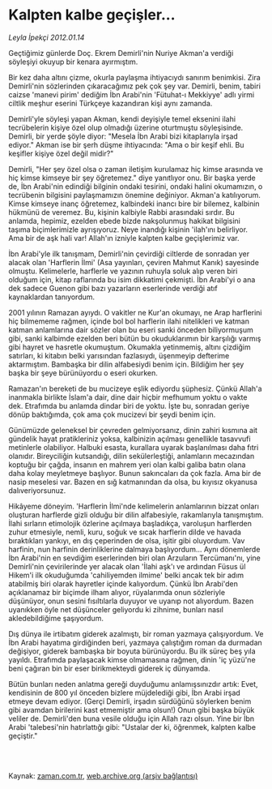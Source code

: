 # Kalpten kalbe geçişler...

*Leyla İpekçi 2012.01.14*

<td class="columnist-detail">
<p>Geçtiğimiz günlerde Doç. Ekrem Demirli'nin Nuriye Akman'a verdiği söyleşiyi okuyup bir kenara ayırmıştım.</p>
<p>
<div id="haberMetinDiv">
<p>Bir kez daha altını çizme, okurla paylaşma ihtiyacıydı sanırım benimkisi. Zira Demirli'nin sözlerinden çıkaracağımız pek çok şey var. Demirli, benim, tabiri caizse 'manevi pirim' dediğim İbn Arabi'nin 'Fütuhat-ı Mekkiyye' adlı yirmi ciltlik meşhur eserini Türkçeye kazandıran kişi aynı zamanda.
<p>Demirli'yle söyleşi yapan Akman, kendi deyişiyle temel eksenini ilahi tecrübelerin kişiye özel olup olmadığı üzerine oturtmuştu söyleşisinde. Demirli, bir yerde şöyle diyor: "Mesela İbn Arabi bizi kitaplarıyla irşad ediyor." Akman ise bir şerh düşme ihtiyacında: "Ama o bir keşif ehli. Bu keşifler kişiye özel değil midir?"
<p>Demirli, "Her şey özel olsa o zaman iletişim kurulamaz hiç kimse arasında ve hiç kimse kimseye bir şey öğretemez." diye yanıtlıyor onu. Bir başka yerde de, İbn Arabi'nin edindiği bilginin ondaki tesirini, ondaki halini okumamızın, o tecrübenin bilgisini paylaşmamızın önemine değiniyor. Akman'a katılıyorum. Kimse kimseye inanç öğretemez, kalbindeki inancı bire bir bilemez, kalbinin hükmünü de veremez. Bu, kişinin kalbiyle Rabbi arasındaki sırdır. Bu anlamda, hepimiz, ezelden ebede bizde nakşolunmuş hakikat bilgisini taşıma biçimlerimizle ayrışıyoruz. Neye inandığı kişinin 'ilah'ını belirliyor. Ama bir de aşk hali var! Allah'ın izniyle kalpten kalbe geçişlerimiz var.
<p>İbn Arabi'yle ilk tanışmam, Demirli'nin çevirdiği ciltlerde de sonradan yer alacak olan 'Harflerin İlmi' (Asa yayınları, çeviren Mahmut Kanık) sayesinde olmuştu. Kelimelerle, harflerle ve yazının ruhuyla soluk alıp veren biri olduğum için, kitap raflarında bu isim dikkatimi çekmişti. İbn Arabi'yi o ana dek sadece Guenon gibi bazı yazarların eserlerinde verdiği atıf kaynaklardan tanıyordum.
<p>2001 yılının Ramazan ayıydı. O vakitler ne Kur'an okumayı, ne Arap harflerini hiç bilmememe rağmen, içinde bol bol harflerin ilahi nitelikleri ve katman katman anlamlarına dair sözler olan bu eseri sanki önceden biliyormuşum gibi, sanki kalbimde ezelden beri bütün bu okuduklarımın bir karşılığı varmış gibi hayret ve hasretle okumuştum. Okumakla yetinmemiş, altını çizdiğim satırları, ki kitabın belki yarısından fazlasıydı, üşenmeyip defterime aktarmıştım. Bambaşka bir dilin alfabesiydi benim için. Bildiğim her şey başka bir şeye bürünüyordu o eseri okurken.
<p>Ramazan'ın bereketi de bu mucizeye eşlik ediyordu şüphesiz. Çünkü Allah'a inanmakla birlikte İslam'a dair, dine dair hiçbir mefhumum yoktu o vakte dek. Etrafımda bu anlamda dindar biri de yoktu. İşte bu, sonradan geriye dönüp baktığımda, çok ama çok mucizevi bir şeydi benim için.
<p>Günümüzde geleneksel bir çevreden gelmiyorsanız, dinin zahiri kısmına ait gündelik hayat pratikleriniz yoksa, kalbinizin açılması genellikle tasavvufi metinlerle olabiliyor. Halbuki esasta, kurallara uyarak başlanılması daha fıtri olanıdır. Bireyciliğin kutsandığı, dilin sekülerleştiği, anlamların mecazından koptuğu bir çağda, insanın en mahrem yeri olan kalbi galiba batın olana daha kolay meyletmeye başlıyor. Bunun sakıncaları da çok fazla. Ama bir de nasip meselesi var. Bazen en sığ katmanından da olsa, bu kıyısız okyanusa dalıveriyorsunuz.
<p>Hikâyeme döneyim. 'Harflerin İlmi'nde kelimelerin anlamlarının bizzat onları oluşturan harflerde gizli olduğu bir dilin alfabesiyle, rakamlarıyla tanışmıştım. İlahi sırların etimolojik özlerine açılmaya başladıkça, varoluşun harflerden zuhur etmesiyle, nemli, kuru, soğuk ve sıcak harflerin dilde ve havada bıraktıkları yankıyı, en dış çeperinden de olsa, işitir gibi oluyordum. Vav harfinin, nun harfinin derinliklerine dalmaya başlıyordum... Aynı dönemlerde İbn Arabi'nin en sevdiğim eserlerinden biri olan Arzuların Tercümanı'nı, yine Demirli'nin çevirilerinde yer alacak olan 'İlahi aşk'ı ve ardından Füsus ül Hikem'i ilk okuduğumda 'cahiliyemden ilmime' belki ancak tek bir adım atabilmiş biri olarak hayretler içinde kalıyordum. Çünkü İbn Arabi'den açıklanamaz bir biçimde ilham alıyor, rüyalarımda onun sözleriyle düşünüyor, onun sesini fısıltılarla duyuyor ve uyanıp not alıyordum. Bazen uyanıkken öyle net düşünceler geliyordu ki zihnime, bunları nasıl akledebildiğime şaşıyordum.
<p>Dış dünya ile irtibatım giderek azalmıştı, bir roman yazmaya çalışıyordum. Ve İbn Arabi hayatıma girdiğinden beri, yazmaya çalıştığım roman da durmadan değişiyor, giderek bambaşka bir boyuta bürünüyordu. Bu ilk süreç beş yıla yayıldı. Etrafımda paylaşacak kimse olmamasına rağmen, dinin 'iç yüzü'ne beni çağıran bin bir eser birikmekteydi giderek iç dünyamda.
<p>Bütün bunları neden anlatma gereği duyduğumu anlamışsınızdır artık: Evet, kendisinin de 800 yıl önceden bizlere müjdelediği gibi, İbn Arabi irşad etmeye devam ediyor. (Gerçi Demirli, irşadın sürdüğünü söylerken benim gibi avamdan birilerini kast etmemiştir ama olsun!) Onun gibi başka büyük veliler de. Demirli'den buna vesile olduğu için Allah razı olsun. Yine bir İbn Arabi 'talebesi'nin hatırlattığı gibi: "Ustalar der ki, öğrenmek, kalpten kalbe geçiştir." </p></p></p></p></p></p></p></p></p></p></div>
</p>


<p><br>
		 </br></p></td>

Kaynak: [zaman.com.tr](http://zaman.com.tr/yazar.do?yazino=1229244), [web.archive.org (arşiv bağlantısı)](http://web.archive.org/web/20120122081425/http://www.zaman.com.tr:80/yazar.do?yazino=1229244)
